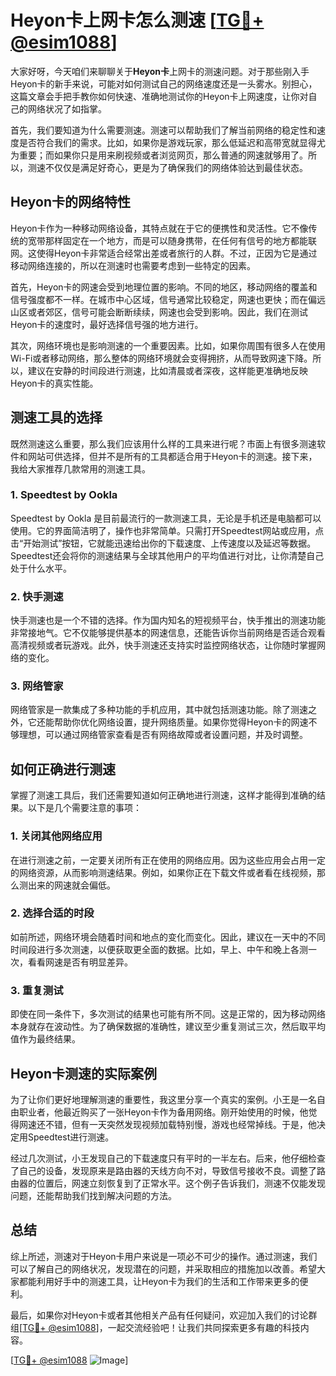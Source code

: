 # Heyon卡上网卡怎么测速 [[TG💪+ @esim1088](https://t.me/s/esim1088)]

大家好呀，今天咱们来聊聊关于**Heyon卡**上网卡的测速问题。对于那些刚入手Heyon卡的新手来说，可能对如何测试自己的网络速度还是一头雾水。别担心，这篇文章会手把手教你如何快速、准确地测试你的Heyon卡上网速度，让你对自己的网络状况了如指掌。

首先，我们要知道为什么需要测速。测速可以帮助我们了解当前网络的稳定性和速度是否符合我们的需求。比如，如果你是游戏玩家，那么低延迟和高带宽就显得尤为重要；而如果你只是用来刷视频或者浏览网页，那么普通的网速就够用了。所以，测速不仅仅是满足好奇心，更是为了确保我们的网络体验达到最佳状态。

## Heyon卡的网络特性

Heyon卡作为一种移动网络设备，其特点就在于它的便携性和灵活性。它不像传统的宽带那样固定在一个地方，而是可以随身携带，在任何有信号的地方都能联网。这使得Heyon卡非常适合经常出差或者旅行的人群。不过，正因为它是通过移动网络连接的，所以在测速时也需要考虑到一些特定的因素。

首先，Heyon卡的网速会受到地理位置的影响。不同的地区，移动网络的覆盖和信号强度都不一样。在城市中心区域，信号通常比较稳定，网速也更快；而在偏远山区或者郊区，信号可能会断断续续，网速也会受到影响。因此，我们在测试Heyon卡的速度时，最好选择信号强的地方进行。

其次，网络环境也是影响测速的一个重要因素。比如，如果你周围有很多人在使用Wi-Fi或者移动网络，那么整体的网络环境就会变得拥挤，从而导致网速下降。所以，建议在安静的时间段进行测速，比如清晨或者深夜，这样能更准确地反映Heyon卡的真实性能。

## 测速工具的选择

既然测速这么重要，那么我们应该用什么样的工具来进行呢？市面上有很多测速软件和网站可供选择，但并不是所有的工具都适合用于Heyon卡的测速。接下来，我给大家推荐几款常用的测速工具。

### 1. Speedtest by Ookla

Speedtest by Ookla 是目前最流行的一款测速工具，无论是手机还是电脑都可以使用。它的界面简洁明了，操作也非常简单。只需打开Speedtest网站或应用，点击“开始测试”按钮，它就能迅速给出你的下载速度、上传速度以及延迟等数据。Speedtest还会将你的测速结果与全球其他用户的平均值进行对比，让你清楚自己处于什么水平。

### 2. 快手测速

快手测速也是一个不错的选择。作为国内知名的短视频平台，快手推出的测速功能非常接地气。它不仅能够提供基本的网速信息，还能告诉你当前网络是否适合观看高清视频或者玩游戏。此外，快手测速还支持实时监控网络状态，让你随时掌握网络的变化。

### 3. 网络管家

网络管家是一款集成了多种功能的手机应用，其中就包括测速功能。除了测速之外，它还能帮助你优化网络设置，提升网络质量。如果你觉得Heyon卡的网速不够理想，可以通过网络管家查看是否有网络故障或者设置问题，并及时调整。

## 如何正确进行测速

掌握了测速工具后，我们还需要知道如何正确地进行测速，这样才能得到准确的结果。以下是几个需要注意的事项：

### 1. 关闭其他网络应用

在进行测速之前，一定要关闭所有正在使用的网络应用。因为这些应用会占用一定的网络资源，从而影响测速结果。例如，如果你正在下载文件或者看在线视频，那么测出来的网速就会偏低。

### 2. 选择合适的时段

如前所述，网络环境会随着时间和地点的变化而变化。因此，建议在一天中的不同时间段进行多次测速，以便获取更全面的数据。比如，早上、中午和晚上各测一次，看看网速是否有明显差异。

### 3. 重复测试

即使在同一条件下，多次测试的结果也可能有所不同。这是正常的，因为移动网络本身就存在波动性。为了确保数据的准确性，建议至少重复测试三次，然后取平均值作为最终结果。

## Heyon卡测速的实际案例

为了让你们更好地理解测速的重要性，我这里分享一个真实的案例。小王是一名自由职业者，他最近购买了一张Heyon卡作为备用网络。刚开始使用的时候，他觉得网速还不错，但有一天突然发现视频加载特别慢，游戏也经常掉线。于是，他决定用Speedtest进行测速。

经过几次测试，小王发现自己的下载速度只有平时的一半左右。后来，他仔细检查了自己的设备，发现原来是路由器的天线方向不对，导致信号接收不良。调整了路由器的位置后，网速立刻恢复到了正常水平。这个例子告诉我们，测速不仅能发现问题，还能帮助我们找到解决问题的方法。

## 总结

综上所述，测速对于Heyon卡用户来说是一项必不可少的操作。通过测速，我们可以了解自己的网络状况，发现潜在的问题，并采取相应的措施加以改善。希望大家都能利用好手中的测速工具，让Heyon卡为我们的生活和工作带来更多的便利。

最后，如果你对Heyon卡或者其他相关产品有任何疑问，欢迎加入我们的讨论群组[[TG💪+ @esim1088](https://t.me/s/esim1088)]，一起交流经验吧！让我们共同探索更多有趣的科技内容。

[[TG💪+ @esim1088](https://t.me/s/esim1088) ![Image](https://i.postimg.cc/4NQfJmqS/Snipaste-2025-05-13-00-14-12.png)]